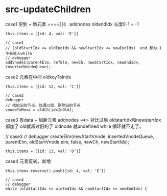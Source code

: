 # src-updateChildren
case1 空到 + 新元素   ====》》》 addnodes   oldendIdx 长度0-1 = -1
```
this.items = [{id: 4, val: 'E'}]

// case1   
// (oldStartIdx <= oldEndIdx && newStartIdx <= newEndIdx)  end 都为-1 不会进入while
// debugger
addVnodes(parentElm, refElm, newCh, newStartIdx, newEndIdx, insertedVnodeQueue);

```

  








case2   元素在中间   oldkeyToIndx
```
this.items = [{id: 12, val: 'C'}]

// case2   
debugger
// 找到旧的节点，处理以后，删除旧的节点
vnodeToMove = oldCh[idxInOld];

```









case3  有data + 加新元素   addnodes ==>> 对比过后 oldstartIdx和newstartIdx 都加了 old就超过旧的了
oldnode 就undefined  while 循环就不走了。

// case3 
// debugger
createElm(newStartVnode, insertedVnodeQueue, parentElm, oldStartVnode.elm, false, newCh, newStartIdx);

```
this.items = [{id: 13, val: 'D'}]
```









case4 元素反转，新增
```
this.items.reverse().push({id: 4, val: 'E'})

// case4 
// debugger
while (oldStartIdx <= oldEndIdx && newStartIdx <= newEndIdx) {
```



